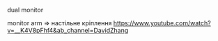 dual monitor



monitor arm => настільне кріплення
	https://www.youtube.com/watch?v=__K4V8pFhf4&ab_channel=DavidZhang






